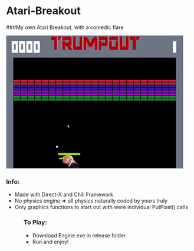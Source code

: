 # Atari-Breakout
###My own Atari Breakout, with a comedic flare

![](breakoutGif.gif)

<h3>Info:</h3>
<ul>
  <li>Made with Direct-X and Chili Framework</li>
  <li>No physics engine => all physics naturally coded by yours truly</li>
  <li>Only graphics functions to start out with were individual PutPixel() calls</li>
<ul>
  
<h3>To Play:</h3>
<ul>
<li>Download Engine.exe in release folder</li>
<li>Run and enjoy!</li>
</ul>
